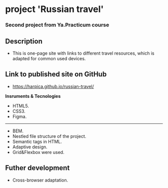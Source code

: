 # project 'Russian travel'

### Second project from Ya.Practicum course

## Description
* This is one-page site with links to different travel resources,
which is adapted for common used devices.

## Link to published site on GitHub
* https://harpica.github.io/russian-travel/

**Insruments & Tecnologies**
* HTML5.
* CSS3.
* Figma.
------
* BEM.
* Nestled file structure of the project.
* Semantic tags in HTML.
* Adaptive design.
* Grid&Flexbox were used.

## Futher development
* Cross-browser adaptation.
